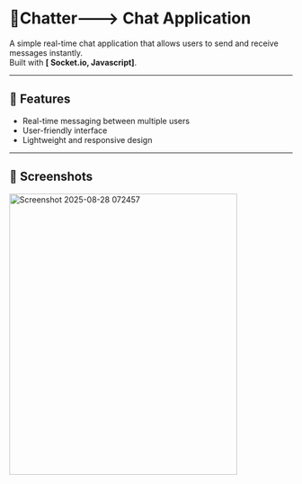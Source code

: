 # 💬Chatter---> Chat Application

A simple real-time chat application that allows users to send and receive messages instantly.  
Built with **[ Socket.io, Javascript]**.

---

## 🚀 Features
- Real-time messaging between multiple users
- User-friendly interface
- Lightweight and responsive design

---


## 📸 Screenshots
<img width="405" height="500" alt="Screenshot 2025-08-28 072457" src="https://github.com/user-attachments/assets/64f24071-6f09-49b9-aedf-ce986b16b08c" />




